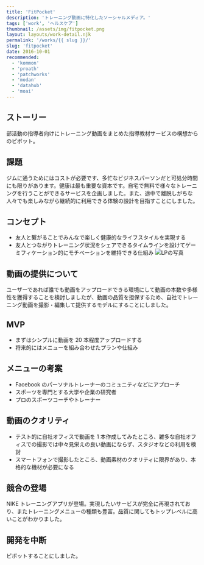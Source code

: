 ```yaml
---
title: 'FitPocket'
description: 'トレーニング動画に特化したソーシャルメディア。'
tags: ['work', 'ヘルスケア']
thumbnail: /assets/img/fitpocket.png
layout: layouts/work-detail.njk
permalink: '/works/{{ slug }}/'
slug: 'fitpocket'
date: 2016-10-01
recommended:
  - 'kommon'
  - 'proath'
  - 'patchworks'
  - 'modan'
  - 'datahub'
  - 'moai'
---
```


## ストーリー

部活動の指導者向けにトレーニング動画をまとめた指導教材サービスの構想からのピボット。

## 課題

ジムに通うためにはコストが必要です、多忙なビジネスパーソンだと可処分時間にも限りがあります。健康は最も重要な資本です。自宅で無料で様々なトレーニングを行うことができるサービスを企画しました。また、途中で離脱しがちな人々でも楽しみながら継続的に利用できる体験の設計を目指すことにしました。

## コンセプト

- 友人と繋がることでみんなで楽しく健康的なライフスタイルを実現する
- 友人とつながりトレーニング状況をシェアできるタイムラインを設けてゲーミフィケーション的にモチベーションを維持できる仕組み
  ![LPの写真](/per-pj/assets/img/fitpocket-2.png)

## 動画の提供について

ユーザーであれば誰でも動画をアップロードできる環境にして動画の本数や多様性を獲得することを検討しましたが、動画の品質を担保するため、自社でトレーニング動画を撮影・編集して提供するモデルにすることにしました。

## MVP

- まずはシンプルに動画を 20 本程度アップロードする
- 将来的にはメニューを組み合わせたプランや仕組み

## メニューの考案

- Facebook のパーソナルトレーナーのコミュニティなどにアプローチ
- スポーツを専門とする大学や企業の研究者
- プロのスポーツコーチやトレーナー

## 動画のクオリティ

- テスト的に自社オフィスで動画を 1 本作成してみたところ、雑多な自社オフィスでの撮影では中々見栄えの良い動画にならず、スタジオなどの利用を検討
- スマートフォンで撮影したところ、動画素材のクオリティに限界があり、本格的な機材が必要になる

## 競合の登場

NIKE トレーニングアプリが登場。実現したいサービスが完全に再現されており、またトレーニングメニューの種類も豊富。品質に関してもトップレベルに高いことがわかりました。

## 開発を中断

ピボットすることにしました。
